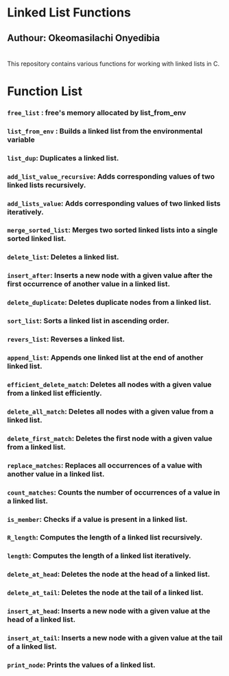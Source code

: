 # Linked List Functions
## Authour: Okeomasilachi Onyedibia
#
This repository contains various functions for working with linked lists in C.

# Function List


### `free_list` : free's memory allocated by list_from_env
### `list_from_env` : Builds a linked list from the environmental variable
### `list_dup`: Duplicates a linked list.
### `add_list_value_recursive`: Adds corresponding values of two linked lists recursively.
### `add_lists_value`: Adds corresponding values of two linked lists iteratively.
### `merge_sorted_list`: Merges two sorted linked lists into a single sorted linked list.
### `delete_list`: Deletes a linked list.
### `insert_after`: Inserts a new node with a given value after the first occurrence of another value in a linked list.
### `delete_duplicate`: Deletes duplicate nodes from a linked list.
### `sort_list`: Sorts a linked list in ascending order.
### `revers_list`: Reverses a linked list.
### `append_list`: Appends one linked list at the end of another linked list.
### `efficient_delete_match`: Deletes all nodes with a given value from a linked list efficiently.
### `delete_all_match`: Deletes all nodes with a given value from a linked list.
### `delete_first_match`: Deletes the first node with a given value from a linked list.
### `replace_matches`: Replaces all occurrences of a value with another value in a linked list.
### `count_matches`: Counts the number of occurrences of a value in a linked list.
### `is_member`: Checks if a value is present in a linked list.
### `R_length`: Computes the length of a linked list recursively.
### `length`: Computes the length of a linked list iteratively.
### `delete_at_head`: Deletes the node at the head of a linked list.
### `delete_at_tail`: Deletes the node at the tail of a linked list.
### `insert_at_head`: Inserts a new node with a given value at the head of a linked list.
### `insert_at_tail`: Inserts a new node with a given value at the tail of a linked list.
### `print_node`: Prints the values of a linked list.

